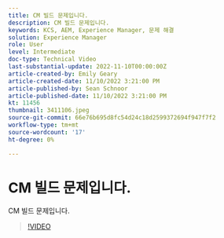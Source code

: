 ```yaml
---
title: CM 빌드 문제입니다.
description: CM 빌드 문제입니다.
keywords: KCS, AEM, Experience Manager, 문제 해결
solution: Experience Manager
role: User
level: Intermediate
doc-type: Technical Video
last-substantial-update: 2022-11-10T00:00:00Z
article-created-by: Emily Geary
article-created-date: 11/10/2022 3:21:00 PM
article-published-by: Sean Schnoor
article-published-date: 11/10/2022 3:21:00 PM
kt: 11456
thumbnail: 3411106.jpeg
source-git-commit: 66e76b695d8fc54d24c18d2599372694f947f7f2
workflow-type: tm+mt
source-wordcount: '17'
ht-degree: 0%

---
```



# CM 빌드 문제입니다.

CM 빌드 문제입니다.

>[!VIDEO](https://video.tv.adobe.com/v/3411106/?quality=12&learn=on)
